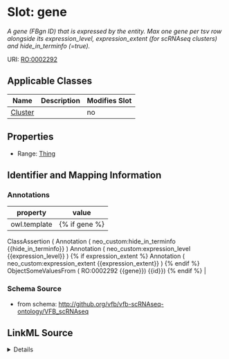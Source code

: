 # Slot: gene


_A gene (FBgn ID) that is expressed by the entity. Max one gene per tsv row alongside its expression_level, expression_extent (for scRNAseq clusters) and hide_in_terminfo (=true)._



URI: [RO:0002292](http://purl.obolibrary.org/obo/RO_0002292)



<!-- no inheritance hierarchy -->




## Applicable Classes

| Name | Description | Modifies Slot |
| --- | --- | --- |
[Cluster](Cluster.md) |  |  no  |







## Properties

* Range: [Thing](Thing.md)





## Identifier and Mapping Information





### Annotations

| property | value |
| --- | --- |
| owl.template | {% if gene %}
ClassAssertion ( 
    Annotation ( neo_custom:hide_in_terminfo {{hide_in_terminfo}} ) 
    Annotation ( neo_custom:expression_level {{expression_level}} ) 
    {% if expression_extent %}
    Annotation ( neo_custom:expression_extent {{expression_extent}} ) 
    {% endif %}
    ObjectSomeValuesFrom ( RO:0002292 {{gene}}) {{id}})
{% endif %} |



### Schema Source


* from schema: http://github.org/vfb/vfb-scRNAseq-ontology/VFB_scRNAseq




## LinkML Source

<details>
```yaml
name: gene
annotations:
  owl.template:
    tag: owl.template
    value: "{% if gene %}\nClassAssertion ( \n    Annotation ( neo_custom:hide_in_terminfo\
      \ {{hide_in_terminfo}} ) \n    Annotation ( neo_custom:expression_level {{expression_level}}\
      \ ) \n    {% if expression_extent %}\n    Annotation ( neo_custom:expression_extent\
      \ {{expression_extent}} ) \n    {% endif %}\n    ObjectSomeValuesFrom ( RO:0002292\
      \ {{gene}}) {{id}})\n{% endif %}"
description: A gene (FBgn ID) that is expressed by the entity. Max one gene per tsv
  row alongside its expression_level, expression_extent (for scRNAseq clusters) and
  hide_in_terminfo (=true).
from_schema: http://github.org/vfb/vfb-scRNAseq-ontology/VFB_scRNAseq
rank: 1000
slot_uri: RO:0002292
alias: gene
domain_of:
- Cluster
range: Thing

```
</details>
